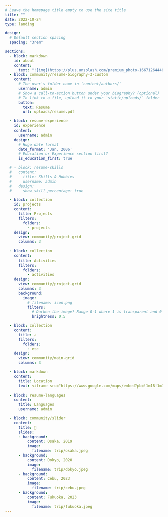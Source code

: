 ```yaml
---
# Leave the homepage title empty to use the site title
title: ""
date: 2022-10-24
type: landing

design:
  # Default section spacing
  spacing: "3rem"

sections:
  - block: markdown
    id: about
    content:
      text: "![img](https://plus.unsplash.com/premium_photo-1667126444822-94fb21279436?q=80&w=2940&auto=format&fit=crop&ixlib=rb-4.0.3&ixid=M3wxMjA3fDB8MHxwaG90by1wYWdlfHx8fGVufDB8fHx8fA%3D%3D)"
  - block: community/resume-biography-3-custom
    content:
      # The user's folder name in `content/authors/`
      username: admin
      # Show a call-to-action button under your biography? (optional)
      # To link to a file, upload it to your `static/uploads/` folder
      button:
        text: Resume
        url: uploads/resume.pdf

  - block: resume-experience
    id: experience
    content:
      username: admin
    design:
      # Hugo date format
      date_format: 'Jan. 2006'
      # Education or Experience section first?
      is_education_first: true

  # - block: resume-skills
  #   content:
  #     title: Skills & Hobbies
  #     username: admin
  #   design:
  #     show_skill_percentage: true

  - block: collection
    id: projects
    content:
      title: Projects
      filters:
        folders:
          - projects
    design:
      view: community/project-grid
      columns: 3 
      
  - block: collection
    content:
      title: Activities
      filters:
        folders:
          - activities
    design:
      view: community/project-grid
      columns: 3
      background:
        image:
          # filename: icon.png
          filters:
            # Darken the image? Range 0-1 where 1 is transparent and 0 is opaque.
            brightness: 0.5

  - block: collection
    content:
      title: 🎶
      filters:
        folders:
          - etc
    design:
      view: community/main-grid
      columns: 3

  - block: markdown
    content:
      title: Location
      text: <iframe src="https://www.google.com/maps/embed?pb=!1m18!1m12!1m3!1d3234.3010662434363!2d128.56395901107965!3d35.84162057242138!2m3!1f0!2f0!3f0!3m2!1i1024!2i768!4f13.1!3m3!1m2!1s0x3565e49dd28209e7%3A0x83734ac8a26bd9f1!2z64yA7ZWc66-86rWtIOuMgOq1rOq0keyXreyLnCDrgqjqtawg64yA66qF67O16rCc66GcIDE0NC0y!5e0!3m2!1sko!2sus!4v1727252752562!5m2!1sko!2sus" width="600" height="450" style="border:0;" allowfullscreen="" loading="lazy" referrerpolicy="no-referrer-when-downgrade"></iframe>

  - block: resume-languages
    content:
      title: Languages
      username: admin

  - block: community/slider
    content:
      title: 🧳
      slides:
      - background: 
          content: Osaka, 2019
          image:
            filename: trip/osaka.jpeg
      - background: 
          content: Dokyo, 2020
          image:
            filename: trip/dokyo.jpeg
      - background: 
          content: Cebu, 2023
          image:
            filename: trip/cebu.jpeg
      - background: 
          content: Fukuoka, 2023
          image:
            filename: trip/fukuoka.jpeg
---
```


